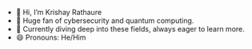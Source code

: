 - 👋 Hi, I’m Krishay Rathaure
- 👀 Huge fan of cybersecurity and quantum computing.
- 🌱 Currently diving deep into these fields, always eager to learn more.
- 😄 Pronouns: He/Him

<!---
Quanmat/Quanmat is a ✨ special ✨ repository because its `README.md` (this file) appears on your GitHub profile.
You can click the Preview link to take a look at your changes.
--->
